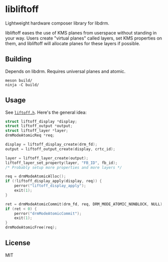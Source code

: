 # libliftoff

Lightweight hardware composer library for libdrm.

libliftoff eases the use of KMS planes from userspace without standing in your
way.  Users create "virtual planes" called layers, set KMS properties on them,
and libliftoff will allocate planes for these layers if possible.

## Building

Depends on libdrm. Requires universal planes and atomic.

    meson build/
    ninja -C build/

## Usage

See [`liftoff.h`][liftoff.h]. Here's the general idea:

```c
struct liftoff_display *display;
struct liftoff_output *output;
struct liftoff_layer *layer;
drmModeAtomicReq *req;

display = liftoff_display_create(drm_fd);
output = liftoff_output_create(display, crtc_id);

layer = liftoff_layer_create(output);
liftoff_layer_set_property(layer, "FB_ID", fb_id);
/* Probably setup more properties and more layers */

req = drmModeAtomicAlloc();
if (!liftoff_display_apply(display, req)) {
	perror("liftoff_display_apply");
	exit(1);
}

ret = drmModeAtomicCommit(drm_fd, req, DRM_MODE_ATOMIC_NONBLOCK, NULL);
if (ret < 0) {
	perror("drmModeAtomicCommit");
	exit(1);
}
drmModeAtomicFree(req);
```

## License

MIT

[liftoff.h]: https://github.com/emersion/libliftoff/blob/master/include/libliftoff.h
